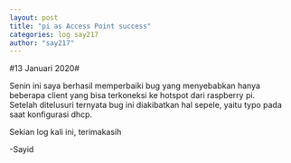 ```yaml
---
layout: post
title: "pi as Access Point success"
categories: log say217
author: "say217"
---
```


#13 Januari 2020#


Senin ini saya berhasil memperbaiki bug yang menyebabkan hanya beberapa client yang bisa terkoneksi ke hotspot dari raspberry pi.  
Setelah ditelusuri ternyata bug ini diakibatkan hal sepele, yaitu typo pada saat konfigurasi dhcp.

Sekian log kali ini, terimakasih

-Sayid